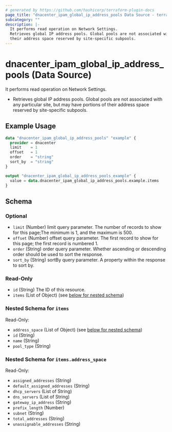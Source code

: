 ```yaml
---
# generated by https://github.com/hashicorp/terraform-plugin-docs
page_title: "dnacenter_ipam_global_ip_address_pools Data Source - terraform-provider-dnacenter"
subcategory: ""
description: |-
  It performs read operation on Network Settings.
  Retrieves global IP address pools. Global pools are not associated with any particular site, but may have portions of
  their address space reserved by site-specific subpools.
---
```


# dnacenter_ipam_global_ip_address_pools (Data Source)

It performs read operation on Network Settings.

- Retrieves global IP address pools. Global pools are not associated with any particular site, but may have portions of
their address space reserved by site-specific subpools.

## Example Usage

```terraform
data "dnacenter_ipam_global_ip_address_pools" "example" {
  provider = dnacenter
  limit    = 1
  offset   = 1
  order    = "string"
  sort_by  = "string"
}

output "dnacenter_ipam_global_ip_address_pools_example" {
  value = data.dnacenter_ipam_global_ip_address_pools.example.items
}
```

<!-- schema generated by tfplugindocs -->
## Schema

### Optional

- `limit` (Number) limit query parameter. The number of records to show for this page;The minimum is 1, and the maximum is 500.
- `offset` (Number) offset query parameter. The first record to show for this page; the first record is numbered 1.
- `order` (String) order query parameter. Whether ascending or descending order should be used to sort the response.
- `sort_by` (String) sortBy query parameter. A property within the response to sort by.

### Read-Only

- `id` (String) The ID of this resource.
- `items` (List of Object) (see [below for nested schema](#nestedatt--items))

<a id="nestedatt--items"></a>
### Nested Schema for `items`

Read-Only:

- `address_space` (List of Object) (see [below for nested schema](#nestedobjatt--items--address_space))
- `id` (String)
- `name` (String)
- `pool_type` (String)

<a id="nestedobjatt--items--address_space"></a>
### Nested Schema for `items.address_space`

Read-Only:

- `assigned_addresses` (String)
- `default_assigned_addresses` (String)
- `dhcp_servers` (List of String)
- `dns_servers` (List of String)
- `gateway_ip_address` (String)
- `prefix_length` (Number)
- `subnet` (String)
- `total_addresses` (String)
- `unassignable_addresses` (String)
